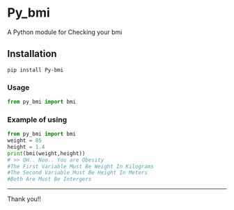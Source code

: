 # Py_bmi
A Python module for Checking your bmi

## Installation
```
pip install Py-bmi
```

### Usage
```py
from py_bmi import bmi
```

### Example of using
```py
from py_bmi import bmi
weight = 85
height = 1.4
print(bmi(weight,height))
# >> OH.. Noo.. You are Obesity
#The First Variable Must Be Weight In Kilograms 
#The Second Variable Must Be Height In Meters 
#Both Are Must Be Intergers 
```
---
Thank you!! 
